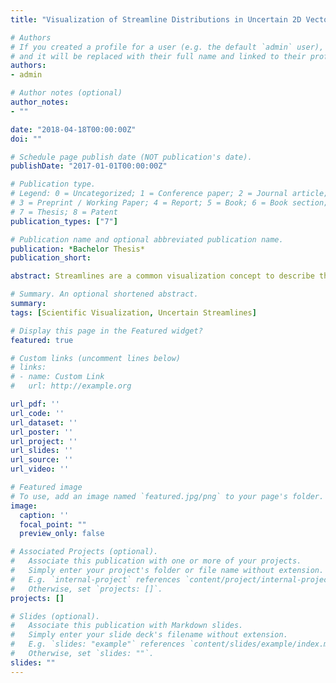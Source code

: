 ```yaml
---
title: "Visualization of Streamline Distributions in Uncertain 2D Vector Fields"

# Authors
# If you created a profile for a user (e.g. the default `admin` user), write the username (folder name) here 
# and it will be replaced with their full name and linked to their profile.
authors:
- admin

# Author notes (optional)
author_notes:
- ""

date: "2018-04-18T00:00:00Z"
doi: ""

# Schedule page publish date (NOT publication's date).
publishDate: "2017-01-01T00:00:00Z"

# Publication type.
# Legend: 0 = Uncategorized; 1 = Conference paper; 2 = Journal article;
# 3 = Preprint / Working Paper; 4 = Report; 5 = Book; 6 = Book section;
# 7 = Thesis; 8 = Patent
publication_types: ["7"]

# Publication name and optional abbreviated publication name.
publication: *Bachelor Thesis*
publication_short:

abstract: Streamlines are a common visualization concept to describe the structure of vector fields, especially in computational fluid dynamics. With the introduction of uncertainty to vector fields, new techniques are required for streamline-based visualization. With the help of two-dimensional distribution fields, we track the particle density distributions on a cell-based grid over time, starting with a fixed particle density in a single cell. Additionally, we investigate a new aspect of uncertainty, so called domain-uncertainty. While uncertain vector fields store a probability distribution of vectors at every position, domain-uncertain data defines a unique certain vector at every position, however, the position itself is uncertain. In this thesis, domain-uncertain data is defined and problems that arise when dealing with such data are discussed. Furthermore, we analyse the behaviour of uncertain streamlines and of streamlines that are defined on an uncertain domain. Subsequently, we make use of distribution grids to analyse the structure of streamlines in regard to different, two-dimensional uncertain vector fields and apply our method to a test data set. Eventually, we employ space-time representation to provide an at-a-glance visualization of 2D streamlines in uncertain vector fields.

# Summary. An optional shortened abstract.
summary: 
tags: [Scientific Visualization, Uncertain Streamlines]

# Display this page in the Featured widget?
featured: true

# Custom links (uncomment lines below)
# links:
# - name: Custom Link
#   url: http://example.org

url_pdf: ''
url_code: ''
url_dataset: ''
url_poster: ''
url_project: ''
url_slides: ''
url_source: ''
url_video: ''

# Featured image
# To use, add an image named `featured.jpg/png` to your page's folder. 
image:
  caption: ''
  focal_point: ""
  preview_only: false

# Associated Projects (optional).
#   Associate this publication with one or more of your projects.
#   Simply enter your project's folder or file name without extension.
#   E.g. `internal-project` references `content/project/internal-project/index.md`.
#   Otherwise, set `projects: []`.
projects: []

# Slides (optional).
#   Associate this publication with Markdown slides.
#   Simply enter your slide deck's filename without extension.
#   E.g. `slides: "example"` references `content/slides/example/index.md`.
#   Otherwise, set `slides: ""`.
slides: ""
---
```

